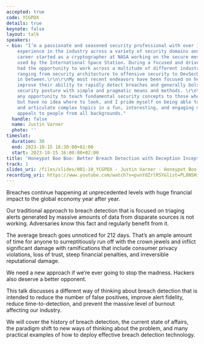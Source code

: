 ```yaml
---
accepted: true
code: YCGPDX
details: true
keynote: false
layout: talk
speakers:
- bio: "I’m a passionate and seasoned security professional with over 17 years of
    experience in the industry across a variety of security domains and disciplines.\r\n\r\nMy
    career started as a cryptographer at NASA working on the secure messaging system
    used by the International Space Station. During a focused and driven career, I’ve
    had the opportunity to work across a multitude of different industries and roles
    ranging from security architecture to offensive security to DevSecOps and everything
    in between.\r\n\r\nMy most recent endeavors have been focused on helping others
    improve their ability to rapidly detect breaches and generally bolster their overall
    security posture with simple and pragmatic means and methods. \r\n\r\nI embrace
    any opportunity to teach fundamental security concepts to those who need help
    but have no idea where to look, and I pride myself on being able to break down
    and articulate complex topics in a fun, interesting, and engaging manner that
    appeals to people from all backgrounds."
  handle: false
  name: Justin Varner
  photo: ''
timeslot:
  duration: 30
  end: 2023-10-15 16:30:00+02:00
  start: 2023-10-15 16:00:00+02:00
title: 'Honeypot Boo Boo: Better Breach Detection with Deception Inception'
track: 1
slides_uri: /files/slides/001-10_YCGPDX - Justin Varner - Honeypot Boo Boo - Better Breach Detection With Deception Inception.pdf
recording_uri: https://www.youtube.com/watch?v=pvnYdZrlR5Y&list=PL8N5HiRDvZ-dVdLNXf6kC3WDi8AWBS27g&index=11
---
```


Breaches continue happening at unprecedented levels with huge financial impact to the global economy year after year.

Our traditional approach to breach detection that is focused on triaging alerts generated by massive amounts of data from disparate sources is not working.
Adversaries know this fact and regularly benefit from it.

The average breach goes unnoticed for 212 days.
That’s an ample amount of time for anyone to surreptitiously run off with the crown jewels and inflict significant damage with ramifications that include consumer privacy violations, loss of trust, steep financial penalties, and irreversible reputational damage.

We need a new approach if we’re ever going to stop the madness.
Hackers also deserve a better opponent.

This talk discusses a different way of thinking about breach detection that is intended to reduce the number of false positives, improve alert fidelity, reduce time-to-detection, and prevent the massive level of burnout affecting our industry.

We will cover the history of breach detection, the current state of affairs, the paradigm shift to new ways of thinking about the problem, and many practical examples of how to deploy effective breach detection technology.